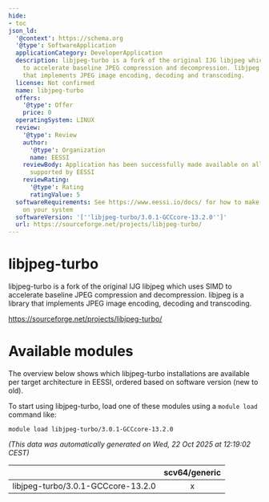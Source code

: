 ```yaml
---
hide:
- toc
json_ld:
  '@context': https://schema.org
  '@type': SoftwareApplication
  applicationCategory: DeveloperApplication
  description: libjpeg-turbo is a fork of the original IJG libjpeg which uses SIMD
    to accelerate baseline JPEG compression and decompression. libjpeg is a library
    that implements JPEG image encoding, decoding and transcoding.
  license: Not confirmed
  name: libjpeg-turbo
  offers:
    '@type': Offer
    price: 0
  operatingSystem: LINUX
  review:
    '@type': Review
    author:
      '@type': Organization
      name: EESSI
    reviewBody: Application has been successfully made available on all architectures
      supported by EESSI
    reviewRating:
      '@type': Rating
      ratingValue: 5
  softwareRequirements: See https://www.eessi.io/docs/ for how to make EESSI available
    on your system
  softwareVersion: '[''libjpeg-turbo/3.0.1-GCCcore-13.2.0'']'
  url: https://sourceforge.net/projects/libjpeg-turbo/
---
```


libjpeg-turbo
=============


libjpeg-turbo is a fork of the original IJG libjpeg which uses SIMD to accelerate baseline JPEG compression and decompression. libjpeg is a library that implements JPEG image encoding, decoding and transcoding.

https://sourceforge.net/projects/libjpeg-turbo/
# Available modules


The overview below shows which libjpeg-turbo installations are available per target architecture in EESSI, ordered based on software version (new to old).

To start using libjpeg-turbo, load one of these modules using a `module load` command like:

```shell
module load libjpeg-turbo/3.0.1-GCCcore-13.2.0
```

*(This data was automatically generated on Wed, 22 Oct 2025 at 12:19:02 CEST)*

| |scv64/generic|
| :---: | :---: |
|libjpeg-turbo/3.0.1-GCCcore-13.2.0|x|
